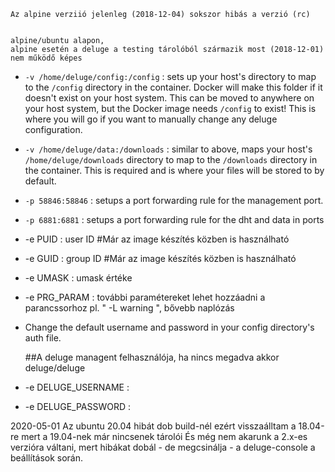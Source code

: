     Az alpine verziió jelenleg (2018-12-04) sokszor hibás a verzió (rc)


    alpine/ubuntu alapon, 
    alpine esetén a deluge a testing tárolóból származik most (2018-12-01) nem működő képes


- ``-v /home/deluge/config:/config`` 	: sets up your host's directory to map to the ``/config`` directory in the container.
 Docker will make this folder if it doesn't exist on your host system. This can be moved to anywhere on your host system, but the Docker image needs ``/config`` to exist! This is where you will go if you want to manually change any deluge configuration.

- ``-v /home/deluge/data:/downloads`` 	: similar to above, maps your host's ``/home/deluge/downloads`` directory to map to the ``/downloads`` directory in the container. This is required and is where your files will be stored to by default.

- ``-p 58846:58846`` 	: setups a port forwarding rule for the  management port.
- ``-p 6881:6881`` 	: setups a port forwarding rule for the dht and data in ports

-  -e PUID 	: user  ID		#Már az image készítés közben is használható
-  -e GUID 	: group ID		#Már az image készítés közben is használható
-  -e UMASK 	: umask értéke

-  -e PRG_PARAM : további paramétereket lehet hozzáadni a parancssorhoz pl. " -L warning ", bővebb naplózás

- Change the default username and password in your config directory's auth file.

	##A deluge managent felhasználója, ha nincs megadva akkor deluge/deluge
-  -e DELUGE_USERNAME 	:
-  -e DELUGE_PASSWORD 	:


2020-05-01
		Az ubuntu 20.04 hibát dob build-nél ezért visszaálltam a 18.04-re mert a 19.04-nek már nincsenek tárolói
		És még nem akarunk a 2.x-es verzióra váltani, mert hibákat dobál - de megcsinálja - a deluge-console a beállítások során.
